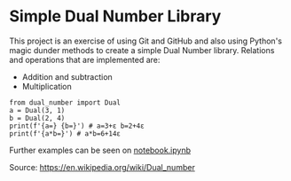 # Simple Dual Number Library

This project is an exercise of using Git and GitHub and also using Python's magic dunder methods to create a simple Dual Number library. Relations and operations that are implemented are:
- Addition and subtraction
- Multiplication

```
from dual_number import Dual
a = Dual(3, 1)
b = Dual(2, 4)
print(f'{a=} {b=}') # a=3+ε b=2+4ε
print(f'{a*b=}') # a*b=6+14ε
```

Further examples can be seen on [notebook.ipynb](notebook.ipynb)

Source: https://en.wikipedia.org/wiki/Dual_number